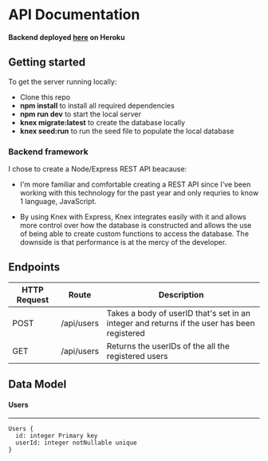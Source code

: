 # API Documentation

#### Backend deployed [here](ec2-34-195-186-223.compute-1.amazonaws.com) on Heroku <br>

## Getting started

To get the server running locally:

- Clone this repo
- **npm install** to install all required dependencies
- **npm run dev** to start the local server
- **knex migrate:latest** to create the database locally
- **knex seed:run** to run the seed file to populate the local database

### Backend framework

I chose to create a Node/Express REST API beacause:

- I'm more familiar and comfortable creating a REST API since I've been working with this technology for the past year and only requries to know 1 language, JavaScript. 

- By using Knex with Express, Knex integrates easily with it and allows more control over how the database is constructed and allows the use of being able to create custom functions to access the database. The downside is that performance is at the mercy of the developer.

## Endpoints

|HTTP Request           |Route           |Description                     |
| ----------------------| ---------------|----------------------------------------|
|POST             |/api/users|Takes a body of userID that's set in an integer and returns if the user has been registered                                                                   |
|GET             |/api/users|Returns the userIDs of the all the registered users 

## Data Model

#### Users

---

```
Users {
  id: integer Primary key
  userId: integer notNullable unique
}
```
